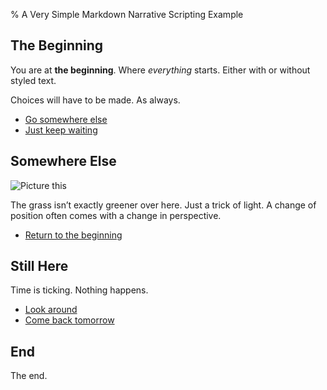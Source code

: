 % A Very Simple Markdown Narrative Scripting Example

## The Beginning

You are at **the beginning**. Where _everything_ starts. Either with or without styled text.

Choices will have to be made. As always.

- [Go somewhere else](somewhere-else)
- [Just keep waiting](still-here)

## Somewhere Else

![Picture this](https://picsum.photos/800/400)

The grass isn’t exactly greener over here. Just a trick of light. A change of position often comes with a change in perspective.

- [Return to the beginning](the-beginning)

## Still Here

Time is ticking. Nothing happens.

- [Look around](the-beginning)
- [Come back tomorrow](end)

## End

The end.